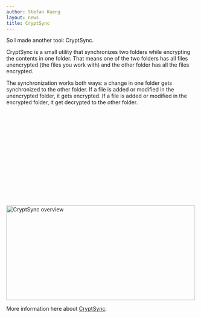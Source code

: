 ```yaml
---
author: Stefan Kueng
layout: news
title: CryptSync
---
```


So I made another tool: CryptSync.

CryptSync is a small utility that synchronizes two folders
while encrypting the contents in one folder. That means one
of the two folders has all files unencrypted (the files
you work with) and the other folder has all the files
encrypted.

The synchronization works both ways: a change in one folder
gets synchronized to the other folder. If a file is added
or modified in the unencrypted folder, it gets encrypted.
If a file is added or modified in the encrypted folder, it
get decrypted to the other folder.

<p>
    <img class="defer" src="data:image/gif;base64,R0lGODlhAQABAAAAACH5BAEKAAEALAAAAAABAAEAAAICTAEAOw==" data-src="/assets/img/news/cryptsync_info.jpg" alt="CryptSync overview" width="500" height="250">
    <noscript><img src="/assets/img/news/cryptsync_info.jpg" width="500" height="250" alt="CryptSync overview"></noscript>
</p>

More information here about [CryptSync](http://stefanstools.sourceforge.net/CryptSync.html).

